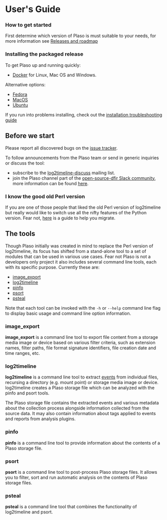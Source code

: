 # User's Guide

### How to get started

First determine which version of Plaso is must suitable to your needs, for more
information see [Releases and roadmap](Releases-and-roadmap.md)

### Installing the packaged release

To get Plaso up and running quickly:

* [Docker](Installing-with-docker.md) for Linux, Mac OS and Windows.

Alternative options:

* [Fedora](Fedora-Packaged-Release.md)
* [MacOS](MacOS-Source-Release.md)
* [Ubuntu](Ubuntu-Packaged-Release.md)

If you run into problems installing, check out the [installation troubleshooting guide](Troubleshooting-installation-issues.md)

## Before we start

Please report all discovered bugs on the [issue tracker](https://github.com/log2timeline/plaso/issues).

To follow announcements from the Plaso team or send in generic inquiries or
discuss the tool:

* subscribe to the [log2timeline-discuss](https://groups.google.com/forum/#!forum/log2timeline-discuss) mailing list.
* join the Plaso channel part of the [open-source-dfir Slack community](https://open-source-dfir.slack.com/), more information can be found [here](https://github.com/open-source-dfir/slack).

### I know the good old Perl version

If you are one of those people that liked the old Perl version of log2timeline
but really would like to switch use all the nifty features of the Python
version. Fear not, [here](Log2Timeline-Perl-(Legacy).md) is a guide to help you
migrate.

## The tools

Though Plaso initially was created in mind to replace the Perl version of
log2timeline, its focus has shifted from a stand-alone tool to a set of modules
that can be used in various use cases. Fear not Plaso is not a developers only
project it also includes several command line tools, each with its specific
purpose. Currently these are:

* [image_export](Using-image_export.md)
* [log2timeline](Using-log2timeline.md)
* [pinfo](Using-pinfo.md)
* [psort](Using-psort.md)
* [psteal](Using-psteal.md)

Note that each tool can be invoked with the `-h` or `--help` command line flag
to display basic usage and command line option information.

### image_export

**image_export** is a command line tool to export file content from a storage
media image or device based on various filter criteria, such as extension
names, filter paths, file format signature identifiers, file creation date and
time ranges, etc.

### log2timeline

**log2timeline** is a command line tool to extract [events](Scribbles-about-events.md#what-is-an-event)
from individual files, recursing a directory (e.g. mount point) or storage
media image or device. log2timeline creates a Plaso storage file which can be
analyzed with the pinfo and psort tools.

The Plaso storage file contains the extracted events and various metadata about
the collection process alongside information collected from the source data. It
may also contain information about tags applied to events and reports from
analysis plugins.

### pinfo

**pinfo** is a command line tool to provide information about the contents of a
Plaso storage file.

### psort

**psort** is a command line tool to post-process Plaso storage files. It allows
you to filter, sort and run automatic analysis on the contents of Plaso storage
files.

### psteal

**psteal** is a command line tool that combines the functionality of
log2timeline and psort.

